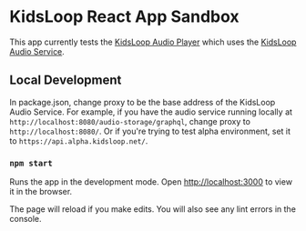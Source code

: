# KidsLoop React App Sandbox

This app currently tests the [KidsLoop Audio Player](https://bitbucket.org/calmisland/kidsloop-audio-player) which uses the [KidsLoop Audio Service](https://bitbucket.org/calmisland/kidsloop-audio-service).

## Local Development

In package.json, change proxy to be the base address of the KidsLoop Audio Service.
For example, if you have the audio service running locally at `http://localhost:8080/audio-storage/graphql`,
change proxy to `http://localhost:8080/`. Or if you're trying to test alpha environment, set it to
`https://api.alpha.kidsloop.net/`.

### `npm start`

Runs the app in the development mode.
Open [http://localhost:3000](http://localhost:3000) to view it in the browser.

The page will reload if you make edits.
You will also see any lint errors in the console.

